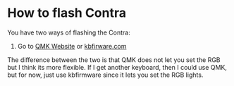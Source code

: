 # How to flash Contra

You have two ways of flashing the Contra:

1. Go to [QMK Website](https://config.qmk.fm/#/contra/LAYOUT_ortho_4x12) or [kbfirware.com](kbfirmware.com)

The difference between the two is that QMK does not let you set the RGB but I think its more flexible. If I get another keyboard, then I could use QMK, but for now, just use kbfirmware since it lets you set the RGB lights.
